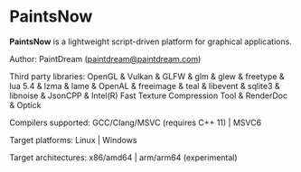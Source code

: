 PaintsNow
=========

__PaintsNow__ is a lightweight script-driven platform for graphical applications.

Author: PaintDream (paintdream@paintdream.com)

Third party libraries: OpenGL & Vulkan & GLFW & glm & glew & freetype & lua 5.4 & lzma & lame & OpenAL & freeimage & teal & libevent & sqlite3 & libnoise & JsonCPP & Intel(R) Fast Texture Compression Tool & RenderDoc & Optick

Compilers supported: GCC/Clang/MSVC (requires C++ 11) | MSVC6

Target platforms: Linux | Windows

Target architectures: x86/amd64 | arm/arm64 (experimental)

